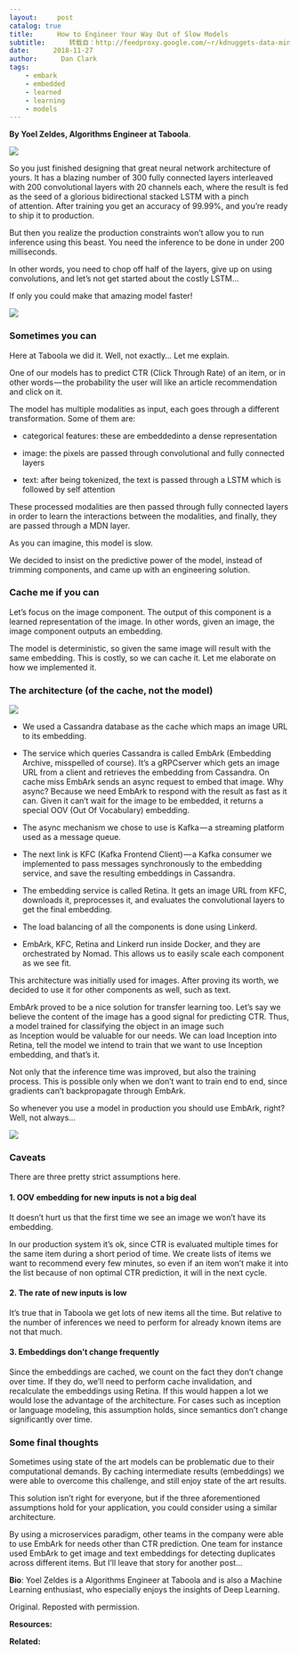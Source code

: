 ```yaml
---
layout:     post
catalog: true
title:      How to Engineer Your Way Out of Slow Models
subtitle:      转载自：http://feedproxy.google.com/~r/kdnuggets-data-mining-analytics/~3/U1Hs5EMgkMw/engineer-slow-models.html
date:      2018-11-27
author:      Dan Clark
tags:
    - embark
    - embedded
    - learned
    - learning
    - models
---
```


**By Yoel Zeldes, Algorithms Engineer at Taboola**.

![](https://cdn-images-1.medium.com/max/1250/1*sI03rFHDEkZttdKX43RDag.jpeg)


So you just finished designing that great neural network architecture of yours. It has a blazing number of 300 fully connected layers interleaved with 200 convolutional layers with 20 channels each, where the result is fed as the seed of a glorious bidirectional stacked LSTM with a pinch of attention. After training you get an accuracy of 99.99%, and you’re ready to ship it to production.

But then you realize the production constraints won’t allow you to run inference using this beast. You need the inference to be done in under 200 milliseconds.

In other words, you need to chop off half of the layers, give up on using convolutions, and let’s not get started about the costly LSTM…

If only you could make that amazing model faster!

![](https://cdn-images-1.medium.com/max/1000/1*tJMHl13JTiN4Sg9j7_YuVQ.jpeg)


### **Sometimes you can**

Here at Taboola we did it. Well, not exactly… Let me explain.

One of our models has to predict CTR (Click Through Rate) of an item, or in other words — the probability the user will like an article recommendation and click on it.

The model has multiple modalities as input, each goes through a different transformation. Some of them are:

- categorical features: these are embeddedinto a dense representation

- image: the pixels are passed through convolutional and fully connected layers

- text: after being tokenized, the text is passed through a LSTM which is followed by self attention


These processed modalities are then passed through fully connected layers in order to learn the interactions between the modalities, and finally, they are passed through a MDN layer.

As you can imagine, this model is slow.

We decided to insist on the predictive power of the model, instead of trimming components, and came up with an engineering solution.

### **Cache me if you can**

Let’s focus on the image component. The output of this component is a learned representation of the image. In other words, given an image, the image component outputs an embedding.

The model is deterministic, so given the same image will result with the same embedding. This is costly, so we can cache it. Let me elaborate on how we implemented it.

### **The architecture (of the cache, not the model)**

![](https://cdn-images-1.medium.com/max/1000/1*z7uK0SVlX6-qQUU_eEJKDw.png)


- We used a Cassandra database as the cache which maps an image URL to its embedding.

- The service which queries Cassandra is called EmbArk (Embedding Archive, misspelled of course). It’s a gRPCserver which gets an image URL from a client and retrieves the embedding from Cassandra. On cache miss EmbArk sends an async request to embed that image. Why async? Because we need EmbArk to respond with the result as fast as it can. Given it can’t wait for the image to be embedded, it returns a special OOV (Out Of Vocabulary) embedding.

- The async mechanism we chose to use is Kafka — a streaming platform used as a message queue.

- The next link is KFC (Kafka Frontend Client) — a Kafka consumer we implemented to pass messages synchronously to the embedding service, and save the resulting embeddings in Cassandra.

- The embedding service is called Retina. It gets an image URL from KFC, downloads it, preprocesses it, and evaluates the convolutional layers to get the final embedding.

- The load balancing of all the components is done using Linkerd.

- EmbArk, KFC, Retina and Linkerd run inside Docker, and they are orchestrated by Nomad. This allows us to easily scale each component as we see fit.


This architecture was initially used for images. After proving its worth, we decided to use it for other components as well, such as text.

EmbArk proved to be a nice solution for transfer learning too. Let’s say we believe the content of the image has a good signal for predicting CTR. Thus, a model trained for classifying the object in an image such as Inception would be valuable for our needs. We can load Inception into Retina, tell the model we intend to train that we want to use Inception embedding, and that’s it.

Not only that the inference time was improved, but also the training process. This is possible only when we don’t want to train end to end, since gradients can’t backpropagate through EmbArk.

So whenever you use a model in production you should use EmbArk, right? Well, not always…

![](https://cdn-images-1.medium.com/max/1000/1*JAX1bI6k_rW13EmEqg_aRA.jpeg)


### Caveats

There are three pretty strict assumptions here.

#### 1. OOV embedding for new inputs is not a big deal

It doesn’t hurt us that the first time we see an image we won’t have its embedding.

In our production system it’s ok, since CTR is evaluated multiple times for the same item during a short period of time. We create lists of items we want to recommend every few minutes, so even if an item won’t make it into the list because of non optimal CTR prediction, it will in the next cycle.

#### 2. The rate of new inputs is low

It’s true that in Taboola we get lots of new items all the time. But relative to the number of inferences we need to perform for already known items are not that much.

#### 3. Embeddings don’t change frequently

Since the embeddings are cached, we count on the fact they don’t change over time. If they do, we’ll need to perform cache invalidation, and recalculate the embeddings using Retina. If this would happen a lot we would lose the advantage of the architecture. For cases such as inception or language modeling, this assumption holds, since semantics don’t change significantly over time.

### Some final thoughts

Sometimes using state of the art models can be problematic due to their computational demands. By caching intermediate results (embeddings) we were able to overcome this challenge, and still enjoy state of the art results.

This solution isn’t right for everyone, but if the three aforementioned assumptions hold for your application, you could consider using a similar architecture.

By using a microservices paradigm, other teams in the company were able to use EmbArk for needs other than CTR prediction. One team for instance used EmbArk to get image and text embeddings for detecting duplicates across different items. But I’ll leave that story for another post…

**Bio**: Yoel Zeldes is a Algorithms Engineer at Taboola and is also a Machine Learning enthusiast, who especially enjoys the insights of Deep Learning.

Original. Reposted with permission.

**Resources:**

**Related:**



 
